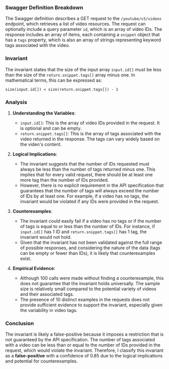 ### Swagger Definition Breakdown
The Swagger definition describes a GET request to the `/youtube/v3/videos` endpoint, which retrieves a list of video resources. The request can optionally include a query parameter `id`, which is an array of video IDs. The response includes an array of items, each containing a `snippet` object that has a `tags` property, which is also an array of strings representing keyword tags associated with the video.

### Invariant
The invariant states that the size of the input array `input.id[]` must be less than the size of the `return.snippet.tags[]` array minus one. In mathematical terms, this can be expressed as:

    size(input.id[]) < size(return.snippet.tags[]) - 1

### Analysis
1. **Understanding the Variables**: 
   - `input.id[]`: This is the array of video IDs provided in the request. It is optional and can be empty.
   - `return.snippet.tags[]`: This is the array of tags associated with the video returned in the response. The tags can vary widely based on the video's content.

2. **Logical Implications**: 
   - The invariant suggests that the number of IDs requested must always be less than the number of tags returned minus one. This implies that for every valid request, there should be at least one more tag than the number of IDs provided.
   - However, there is no explicit requirement in the API specification that guarantees that the number of tags will always exceed the number of IDs by at least one. For example, if a video has no tags, the invariant would be violated if any IDs were provided in the request.

3. **Counterexamples**: 
   - The invariant could easily fail if a video has no tags or if the number of tags is equal to or less than the number of IDs. For instance, if `input.id[]` has 1 ID and `return.snippet.tags[]` has 1 tag, the invariant would not hold.
   - Given that the invariant has not been validated against the full range of possible responses, and considering the nature of the data (tags can be empty or fewer than IDs), it is likely that counterexamples exist.

4. **Empirical Evidence**: 
   - Although 100 calls were made without finding a counterexample, this does not guarantee that the invariant holds universally. The sample size is relatively small compared to the potential variety of videos and their associated tags.
   - The presence of 10 distinct examples in the requests does not provide sufficient evidence to support the invariant, especially given the variability in video tags.

### Conclusion
The invariant is likely a false-positive because it imposes a restriction that is not guaranteed by the API specification. The number of tags associated with a video can be less than or equal to the number of IDs provided in the request, which would violate the invariant. Therefore, I classify this invariant as a **false-positive** with a confidence of 0.85 due to the logical implications and potential for counterexamples.

